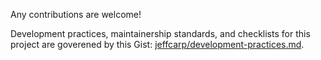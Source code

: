Any contributions are welcome!

Development practices, maintainership standards, and checklists for this project are goverened by this Gist: [jeffcarp/development-practices.md](https://gist.github.com/jeffcarp/86efccaa19a2261048e4c3588ac0b085).
